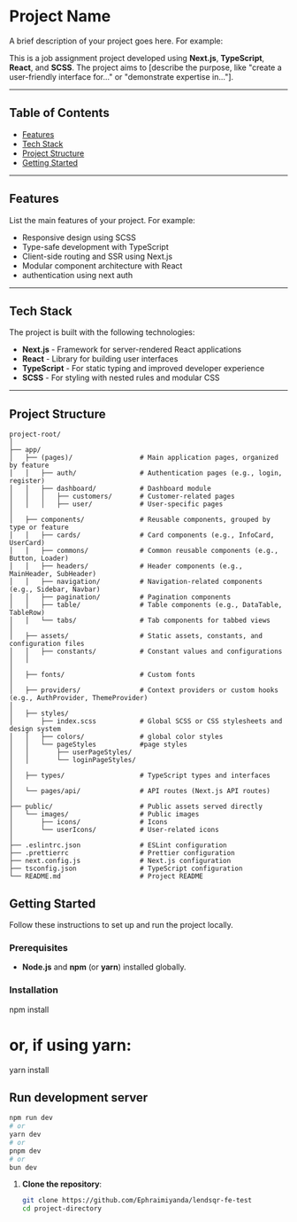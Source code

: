 # Project Name

A brief description of your project goes here. For example:

This is a job assignment project developed using **Next.js**, **TypeScript**, **React**, and **SCSS**. The project aims to [describe the purpose, like "create a user-friendly interface for..." or "demonstrate expertise in..."].

---

## Table of Contents

- [Features](#features)
- [Tech Stack](#tech-stack)
- [Project Structure](#project-structure)
- [Getting Started](#getting-started)

---

## Features

List the main features of your project. For example:

- Responsive design using SCSS
- Type-safe development with TypeScript
- Client-side routing and SSR using Next.js
- Modular component architecture with React
- authentication using next auth

---

## Tech Stack

The project is built with the following technologies:

- **Next.js** - Framework for server-rendered React applications
- **React** - Library for building user interfaces
- **TypeScript** - For static typing and improved developer experience
- **SCSS** - For styling with nested rules and modular CSS

---

## Project Structure

```
project-root/
│
├── app/
│   ├── (pages)/                 # Main application pages, organized by feature
│   │   ├── auth/                # Authentication pages (e.g., login, register)
│   │   ├── dashboard/           # Dashboard module
│   │   │   ├── customers/       # Customer-related pages
│   │   │   ├── user/            # User-specific pages
│
│   ├── components/              # Reusable components, grouped by type or feature
│   │   ├── cards/               # Card components (e.g., InfoCard, UserCard)
│   │   ├── commons/             # Common reusable components (e.g., Button, Loader)
│   │   ├── headers/             # Header components (e.g., MainHeader, SubHeader)
│   │   ├── navigation/          # Navigation-related components (e.g., Sidebar, Navbar)
│   │   ├── pagination/          # Pagination components
│   │   ├── table/               # Table components (e.g., DataTable, TableRow)
│   │   └── tabs/                # Tab components for tabbed views
│
│   ├── assets/                  # Static assets, constants, and configuration files
│   │   ├── constants/           # Constant values and configurations
│   │
│
│   ├── fonts/                   # Custom fonts
│
│   ├── providers/               # Context providers or custom hooks (e.g., AuthProvider, ThemeProvider)
│
│   ├── styles/
│       ├── index.scss           # Global SCSS or CSS stylesheets and design system
│   │   ├── colors/              # global color styles
│   │   └── pageStyles           #page styles
│   │       ├── userPageStyles/
│   │       └── loginPageStyles/
│
│   ├── types/                   # TypeScript types and interfaces
│
│   └── pages/api/               # API routes (Next.js API routes)
│
├── public/                      # Public assets served directly
│   └── images/                  # Public images
│       ├── icons/               # Icons
│       └── userIcons/           # User-related icons
│
├── .eslintrc.json               # ESLint configuration
├── .prettierrc                  # Prettier configuration
├── next.config.js               # Next.js configuration
├── tsconfig.json                # TypeScript configuration
└── README.md                    # Project README
```

## Getting Started

Follow these instructions to set up and run the project locally.

### Prerequisites

- **Node.js** and **npm** (or **yarn**) installed globally.

### Installation

npm install

# or, if using yarn:

yarn install

## Run development server

```bash
npm run dev
# or
yarn dev
# or
pnpm dev
# or
bun dev
```

1. **Clone the repository**:
   ```bash
   git clone https://github.com/Ephraimiyanda/lendsqr-fe-test
   cd project-directory
   ```
